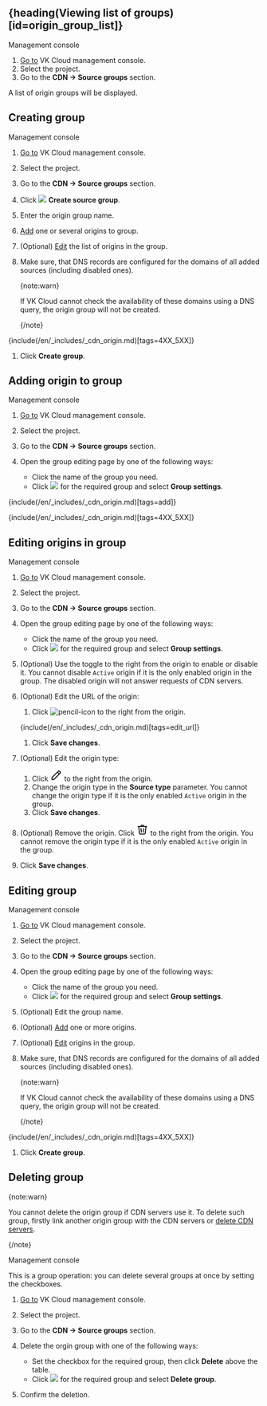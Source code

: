 ## {heading(Viewing list of groups)[id=origin_group_list]}

<tabs>
<tablist>
<tab>Management console</tab>
</tablist>
<tabpanel>

1. [Go to](https://msk.cloud.vk.com/app/en/) VK Cloud management console.
1. Select the project.
1. Go to the **CDN → Source groups** section.

A list of origin groups will be displayed.

</tabpanel>
</tabs>

## Creating group

<tabs>
<tablist>
<tab>Management console</tab>
</tablist>
<tabpanel>

1. [Go to](https://msk.cloud.vk.com/app/en/) VK Cloud management console.
1. Select the project.
1. Go to the **CDN → Source groups** section.
1. Click ![ ](/en/assets/plus-icon.svg "inline") **Create source group**.
1. Enter the origin group name.
1. [Add](#adding_origin_to_group) one or several origins to group.
1. (Optional) [Edit](#editing_origins_in_group) the list of origins in the group.
1. Make sure, that DNS records are configured for the domains of all added sources (including disabled ones).

   {note:warn}

   If VK Cloud cannot check the availability of these domains using a DNS query, the origin group will not be created.

   {/note}

{include(/en/_includes/_cdn_origin.md)[tags=4XX_5XX]}

1. Click **Create group**.

</tabpanel>
</tabs>

## Adding origin to group

<tabs>
<tablist>
<tab>Management console</tab>
</tablist>
<tabpanel>

1. [Go to](https://msk.cloud.vk.com/app/en/) VK Cloud management console.
1. Select the project.
1. Go to the **CDN → Source groups** section.
1. Open the group editing page by one of the following ways:

   - Click the name of the group you need.
   - Click ![ ](/en/assets/more-icon.svg "inline") for the required group and select **Group settings**.

{include(/en/_includes/_cdn_origin.md)[tags=add]}

{include(/en/_includes/_cdn_origin.md)[tags=4XX_5XX]}

</tabpanel>
</tabs>

## Editing origins in group

<tabs>
<tablist>
<tab>Management console</tab>
</tablist>
<tabpanel>

1. [Go to](https://msk.cloud.vk.com/app/en/) VK Cloud management console.
1. Select the project.
1. Go to the **CDN → Source groups** section.
1. Open the group editing page by one of the following ways:

   - Click the name of the group you need.
   - Click ![ ](/en/assets/more-icon.svg "inline") for the required group and select **Group settings**.

1. (Optional) Use the toggle to the right from the origin to enable or disable it. You cannot disable `Active` origin if it is the only enabled origin in the group. The disabled origin will not answer requests of CDN servers.

1. (Optional) Edit the URL of the origin:

   1. Click ![pencil-icon](/en/assets/pencil-icon.svg "inline") to the right from the origin.

   {include(/en/_includes/_cdn_origin.md)[tags=edit_url]}

   1. Click **Save changes**.

1. (Optional) Edit the origin type:

   1. Click ![pencil-icon](./assets/pencil-icon.svg "inline") to the right from the origin.
   1. Change the origin type in the **Source type** parameter. You cannot change the origin type if it is the only enabled `Active` origin in the group.
   1. Click **Save changes**.

1. (Optional) Remove the origin. Click ![trash-icon](./assets/trash-icon.svg "inline") to the right from the origin. You cannot remove the origin type if it is the only enabled `Active` origin in the group.

1. Click **Save changes**.

</tabpanel>
</tabs>

## Editing group

<tabs>
<tablist>
<tab>Management console</tab>
</tablist>
<tabpanel>

1. [Go to](https://msk.cloud.vk.com/app/en/) VK Cloud management console.
1. Select the project.
1. Go to the **CDN → Source groups** section.
1. Open the group editing page by one of the following ways:

   - Click the name of the group you need.
   - Click ![ ](/en/assets/more-icon.svg "inline") for the required group and select **Group settings**.

1. (Optional) Edit the group name.
1. (Optional) [Add](#adding_origin_to_group) one or more origins.
1. (Optional) [Edit](#editing_origins_in_group) origins in the group.
1. Make sure, that DNS records are configured for the domains of all added sources (including disabled ones).

   {note:warn}

   If VK Cloud cannot check the availability of these domains using a DNS query, the origin group will not be created.

   {/note}

{include(/en/_includes/_cdn_origin.md)[tags=4XX_5XX]}

1. Click **Create group**.

</tabpanel>
</tabs>

## Deleting group

{note:warn}

You cannot delete the origin group if CDN servers use it. To delete such group, firstly link another origin group with the CDN servers or [delete CDN servers](../delete-resource).

{/note}

<tabs>
<tablist>
<tab>Management console</tab>
</tablist>
<tabpanel>

This is a group operation: you can delete several groups at once by setting the checkboxes.

1. [Go to](https://msk.cloud.vk.com/app/en/) VK Cloud management console.
1. Select the project.
1. Go to the **CDN → Source groups** section.
1. Delete the orgin group with one of the following ways:

   - Set the checkbox for the required group, then click **Delete** above the table.
   - Click ![ ](/en/assets/more-icon.svg "inline") for the required group and select **Delete group**.
1. Confirm the deletion.

</tabpanel>
</tabs>
